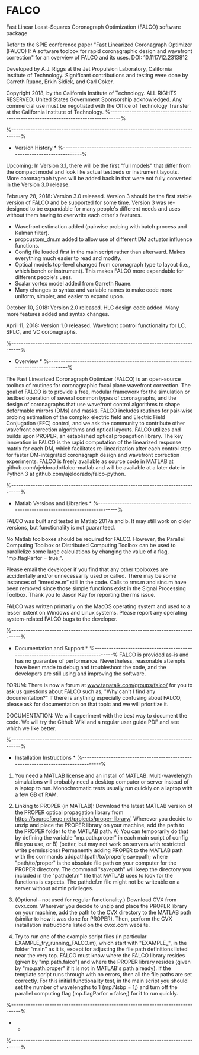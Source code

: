 # FALCO
Fast Linear Least-Squares Coronagraph Optimization (FALCO) software package

Refer to the SPIE conference paper "Fast Linearized Coronagraph Optimizer (FALCO) I: A software toolbox for rapid coronagraphic design and wavefront correction" for an overview of FALCO and its uses. 
DOI: 10.1117/12.2313812

Developed by A.J. Riggs at the Jet Propulsion Laboratory, California Institute of Technology.
Significant contributions and testing were done by Garreth Ruane, Erkin Sidick, and Carl Coker.

Copyright 2018, by the California Institute of Technology. ALL RIGHTS RESERVED. 
United States Government Sponsorship acknowledged. 
Any commercial use must be negotiated with the Office of Technology Transfer at the California Institute of Technology.
%----------------------------------------------------------------------------------%

%----------------------------------------------------------------------------------%
* Version History *
%----------------------------------------------------------------------------------%

Upcoming: In Version 3.1, there will be the first "full models" that differ from the compact model and look like actual testbeds or instrument layouts. More coronagraph types will be added back in that were not fully converted in the Version 3.0 release.

February 28, 2018: Version 3.0 released. Version 3 should be the first stable version of FALCO and be supported for some time. Version 3 was re-designed to be expandable for many people's different needs and uses without them having to overwrite each other's features.
  - Wavefront estimation added (pairwise probing with batch process and Kalman filter).
  - propcustom_dm.m added to allow use of different DM actuator influence functions.
  - Config file loaded first in the main script rather than afterward. Makes everything much easier to read and modify.
  - Optical models top-level changed from coronagraph type to layout (i.e., which bench or instrument). This makes FALCO more expandable for different people's uses.
  - Scalar vortex model added from Garreth Ruane.
  - Many changes to syntax and variable names to make code more uniform, simpler, and easier to expand upon.

October 10, 2018:  Version 2.0 released. HLC design code added. Many more features added and syntax changes.

April 11, 2018:    Version 1.0 released. Wavefront control functionality for LC, SPLC, and VC coronagraphs.

 
%----------------------------------------------------------------------------------%
* Overview *
%----------------------------------------------------------------------------------%

The Fast Linearized Coronagraph Optimizer (FALCO) is an open-source toolbox of routines for coronagraphic focal plane wavefront correction. The goal of FALCO is to provide a free, modular framework for the simulation or testbed operation of several common types of coronagraphs, and the design of coronagraphs that use wavefront control algorithms to shape deformable mirrors (DMs) and masks. FALCO includes routines for pair-wise probing estimation of the complex electric field and Electric Field Conjugation (EFC) control, and we ask the community to contribute other wavefront correction algorithms and optical layouts. FALCO utilizes and builds upon PROPER, an established optical propagation library. The key innovation in FALCO is the rapid computation of the linearized response matrix for each DM, which facilitates re-linearization after each control step for faster DM-integrated coronagraph design and wavefront correction experiments. FALCO is freely available as source code in MATLAB at github.com/ajeldorado/falco-matlab and will be available at a later date in Python 3 at github.com/ajeldorado/falco-python.


%----------------------------------------------------------------------------------%
* Matlab Versions and Libraries *
%----------------------------------------------------------------------------------%

FALCO was built and tested in Matlab 2017a and b. It may still work on older versions, but functionality is not guaranteed.

No Matlab toolboxes should be required for FALCO. However, the Parallel Computing Toolbox or Distributed Computing Toolbox can be used to parallelize some large calculations by changing the value of a flag, "mp.flagParfor = true;". 

Please email the developer if you find that any other toolboxes are accidentally and/or unnecessarily used or called. There may be some instances of “imresize.m” still in the code. Calls to rms.m and sinc.m have been removed since those simple functions exist in the Signal Processing Toolbox. Thank you to Jason Kay for reporting the rms issue.

FALCO was written primarily on the MacOS operating system and used to a lesser extent on Windows and Linux systems. Please report any operating system-related FALCO bugs to the developer.


%----------------------------------------------------------------------------------%
* Documentation and Support *
%----------------------------------------------------------------------------------%
FALCO is provided as-is and has no guarantee of performance. Nevertheless, reasonable attempts have been made to debug and troubleshoot the code, and the developers are still using and improving the software.

FORUM: There is now a forum at www.tapatalk.com/groups/falco/ for you to ask us questions about FALCO such as, "Why can't I find any documentation?" If there is anything especially confusing about FALCO, please ask for documentation on that topic and we will prioritize it.

DOCUMENTATION: We will experiment with the best way to document the code. We will try the Github Wiki and a regular user guide PDF and see which we like better.


%----------------------------------------------------------------------------------%
* Installation Instructions *
%----------------------------------------------------------------------------------%

1) You need a MATLAB license and an install of MATLAB. Multi-wavelength simulations will probably need a desktop computer or server instead of a laptop to run. Monochromatic tests usually run quickly on a laptop with a few GB of RAM.

2) Linking to PROPER (in MATLAB): Download the latest MATLAB version of the PROPER optical propagation library from https://sourceforge.net/projects/proper-library/. Wherever you decide to unzip and place the PROPER library on your machine, add the path to the PROPER folder to the MATLAB path. 
  A) You can temporarily do that by defining the variable "mp.path.proper" in each main script of config file you use, or 
  B) (better, but may not work on servers with restricted write permissions) Permanently adding PROPER to the MATLAB path with the commands 
       addpath(path/to/proper); savepath;
     where "path/to/proper" is the absolute file path on your computer for the PROPER directory. The command "savepath" will keep the directory you included in the "pathdef.m" file that MATLAB uses to look for the functions is expects. The pathdef.m file might not be writeable on a server without admin privileges. 

3) (Optional--not used for regular functionality.) Download CVX from cvxr.com. Wherever you decide to unzip and place the PROPER library on your machine, add the path to the CVX directory to the MATLAB path (similar to how it was done for PROPER). Then, perform the CVX installation instructions listed on the cvxd.com website.

4) Try to run one of the example script files (in particular EXAMPLE_try_running_FALCO.m), which start with "EXAMPLE_", in the folder “main” as it is, except for adjusting the file path definitions listed near the very top. FALCO must know where the FALCO library resides (given by "mp.path.falco") and where the PROPER library resides (given by "mp.path.proper" if it is not in MATLAB's path already). If the template script runs through with no errors, then all the file paths are set correctly. For this initial functionality test, in the main script you should set the number of wavelengths to 1 (mp.Nsbp = 1;) and turn off the parallel computing  flag (mp.flagParfor = false;) for it to run quickly.

%----------------------------------------------------------------------------------%
*  *
%----------------------------------------------------------------------------------%
